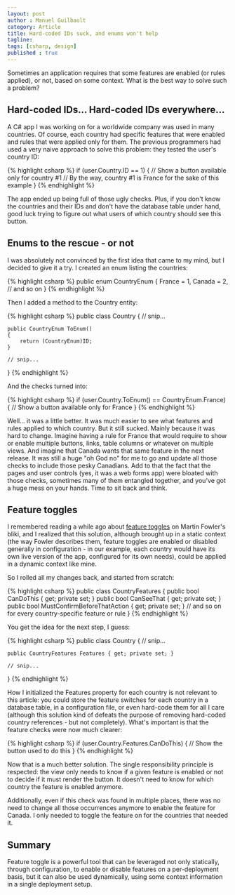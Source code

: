 ```yaml
---
layout: post
author : Manuel Guilbault
category: Article
title: Hard-coded IDs suck, and enums won't help
tagline: 
tags: [csharp, design]
published : true
--- 
```


Sometimes an application requires that some features are enabled (or rules applied), or not, based on some context. What is the best way to
solve such a problem?

## Hard-coded IDs... Hard-coded IDs everywhere...

A C# app I was working on for a worldwide company was used in many countries. Of course, each country had specific features that were enabled 
and rules that were applied only for them. The previous programmers had used a very naive approach to solve this problem: they tested the user's 
country ID:

{% highlight csharp %}
if (user.Country.ID == 1)
{
    // Show a button available only for country #1
    // By the way, country #1 is France for the sake of this example
}
{% endhighlight %}

The app ended up being full of those ugly checks. Plus, if you don't know the countries and their IDs and don't have the database table under hand, 
good luck trying to figure out what users of which country should see this button.

## Enums to the rescue - or not

I was absolutely not convinced by the first idea that came to my mind, but I decided to give it a try. I created an enum listing the countries:

{% highlight csharp %}
public enum CountryEnum
{
    France = 1,
    Canada = 2,
    // and so on
}
{% endhighlight %}

Then I added a method to the Country entity:

{% highlight csharp %}
public class Country
{
    // snip...

    public CountryEnum ToEnum()
    {
        return (CountryEnum)ID;
    }

    // snip...
}
{% endhighlight %}

And the checks turned into:


{% highlight csharp %}
if (user.Country.ToEnum() == CountryEnum.France)
{
    // Show a button available only for France
}
{% endhighlight %}

Well... it was a little better. It was much easier to see what features and rules applied to which country. But it still sucked. Mainly 
because it was hard to change. Imagine having a rule for France that would require to show or enable multiple buttons, links, table columns 
or whatever on multiple views. And imagine that Canada wants that same feature in the next release. It was still a huge "oh God no" for me to 
go and update all those checks to include those pesky Canadians. Add to that the fact that the pages and user controls (yes, it was a web forms app) 
were bloated with those checks, sometimes many of them entangled together, and you've got a huge mess on your hands. Time to sit back and think.

## Feature toggles

I remembered reading a while ago about [feature toggles](https://martinfowler.com/bliki/FeatureToggle.html) on Martin Fowler's bliki, and I 
realized that this solution, although brought up in a static context (the way Fowler describes them, feature toggles are enabled or disabled 
generally in configuration - in our example, each country would have its own live version of the app, configured for its own needs), could be 
applied in a dynamic context like mine.

So I rolled all my changes back, and started from scratch:

{% highlight csharp %}
public class CountryFeatures
{
    public bool CanDoThis { get; private set; }
    public bool CanSeeThat { get; private set; }
    public bool MustConfirmBeforeThatAction { get; private set; }
    // and so on for every country-specific feature or rule
}
{% endhighlight %}

You get the idea for the next step, I guess:

{% highlight csharp %}
public class Country
{
    // snip...

    public CountryFeatures Features { get; private set; }

    // snip...
}
{% endhighlight %}

How I initialized the Features property for each country is not relevant to this article: you could store the feature switches for each country 
in a database table, in a configuration file, or even hard-code them for all I care (although this solution kind of defeats the purpose of removing 
hard-coded country references - but not completely). What's important is that the feature checks were now much clearer:

{% highlight csharp %}
if (user.Country.Features.CanDoThis)
{
    // Show the button used to do this
}
{% endhighlight %}

Now that is a much better solution. The single responsibility principle is respected: the view only needs to know if a given feature is enabled 
or not to decide if it must render the button. It doesn't need to know for which country the feature is enabled anymore.

Additionally, even if this check was found in multiple places, there was no need to change all those occurrences anymore to enable the feature 
for Canada. I only needed to toggle the feature on for the countries that needed it.

## Summary

Feature toggle is a powerful tool that can be leveraged not only statically, through configuration, to enable or disable features on a per-deployment 
basis, but it can also be used dynamically, using some context information in a single deployment setup.